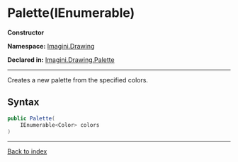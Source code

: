 # Palette(IEnumerable<Color>)

**Constructor**

**Namespace:** [Imagini.Drawing](Imagini.Drawing.md)

**Declared in:** [Imagini.Drawing.Palette](Imagini.Drawing.Palette.md)

------



Creates a new palette from the specified colors.


## Syntax

```csharp
public Palette(
	IEnumerable<Color> colors
)
```

------

[Back to index](index.md)